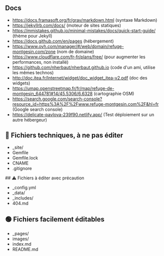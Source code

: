 ## Docs
 * https://docs.framasoft.org/fr/grav/markdown.html (syntaxe Markdown)
 * https://jekyllrb.com/docs/ (moteur de sites statiques)
 * https://mmistakes.github.io/minimal-mistakes/docs/quick-start-guide/ (thème pour Jekyll)
 * https://docs.github.com/en/pages (hébergement)
 * https://www.ovh.com/manager/#/web/domain/refuge-montgesin.com/zone (nom de domaine)
 * https://www.cloudflare.com/fr-fr/plans/free/ (pour augmenter les performances, non installé)
 * https://github.com/nherbaut/nherbaut.github.io (code d'un ami, utilise les mêmes technos)
 * http://doc.itea.fr/Internet/widget/doc_widget_itea-v2.pdf (doc des widgets)
 * https://umap.openstreetmap.fr/fr/map/refuge-de-montgesin_644781#14/45.5306/6.6328 (cartographie OSM)
 * https://search.google.com/search-console?resource_id=https%3A%2F%2Fwww.refuge-montgesin.com%2F&hl=fr (Google search console)
 * https://delicate-pavlova-239f90.netlify.app/ (Test déploiement sur un autre hébergeur)
 
## 🛑 Fichiers techniques, à ne pas éditer
 * _site/
 * Gemfile
 * Gemfile.lock
 * CNAME
 * .gitignore

## ⚠️ Fichiers à éditer avec précaution
 * _config.yml
 * _data/
 * _includes/
 * 404.md

## 🟢 Fichiers facilement éditables
 * _pages/
 * images/
 * index.md
 * README.md

 
